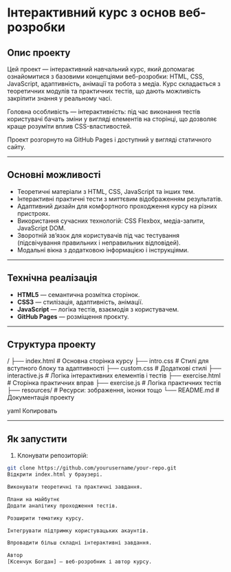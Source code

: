 # Інтерактивний курс з основ веб-розробки

## Опис проекту

Цей проект — інтерактивний навчальний курс, який допомагає ознайомитися з базовими концепціями веб-розробки: HTML, CSS, JavaScript, адаптивність, анімації та робота з медіа. Курс складається з теоретичних модулів та практичних тестів, що дають можливість закріпити знання у реальному часі.

Головна особливість — інтерактивність: під час виконання тестів користувачі бачать зміни у вигляді елементів на сторінці, що дозволяє краще розуміти вплив CSS-властивостей.

Проект розгорнуто на GitHub Pages і доступний у вигляді статичного сайту.

---

## Основні можливості

- Теоретичні матеріали з HTML, CSS, JavaScript та інших тем.
- Інтерактивні практичні тести з миттєвим відображенням результатів.
- Адаптивний дизайн для комфортного проходження курсу на різних пристроях.
- Використання сучасних технологій: CSS Flexbox, медіа-запити, JavaScript DOM.
- Зворотній зв’язок для користувачів під час тестування (підсвічування правильних і неправильних відповідей).
- Модальні вікна з додатковою інформацією і інструкціями.

---

## Технічна реалізація

- **HTML5** — семантична розмітка сторінок.
- **CSS3** — стилізація, адаптивність, анімації.
- **JavaScript** — логіка тестів, взаємодія з користувачем.
- **GitHub Pages** — розміщення проєкту.

---

## Структура проекту

/
├── index.html # Основна сторінка курсу
├── intro.css # Стилі для вступного блоку та адаптивності
├── custom.css # Додаткові стилі
├── interactive.js # Логіка інтерактивних елементів і тестів
├── exercise.html # Сторінка практичних вправ
├── exercise.js # Логіка практичних тестів
├── resources/ # Ресурси: зображення, іконки тощо
└── README.md # Документація проекту

yaml
Копировать

---

## Як запустити

1. Клонувати репозиторій:
```bash
git clone https://github.com/yourusername/your-repo.git
Відкрити index.html у браузері.

Виконувати теоретичні та практичні завдання.

Плани на майбутнє
Додати аналітику проходження тестів.

Розширити тематику курсу.

Інтегрувати підтримку користувацьких акаунтів.

Впровадити більш складні інтерактивні завдання.

Автор
[Ксенчук Богдан] — веб-розробник і автор курсу.
